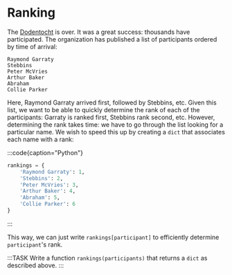 # Ranking

The [Dodentocht](https://en.wikipedia.org/wiki/Dodentocht) is over.
It was a great success: thousands have participated.
The organization has published a list of participants ordered by time of arrival:

```text
Raymond Garraty
Stebbins
Peter McVries
Arthur Baker
Abraham
Collie Parker
```

Here, Raymond Garraty arrived first, followed by Stebbins, etc.
Given this list, we want to be able to quickly determine the rank of each of the participants: Garraty is ranked first, Stebbins rank second, etc.
However, determining the rank takes time: we have to go through the list looking for a particular name.
We wish to speed this up by creating a `dict` that associates each name with a rank:

:::code{caption="Python"}

```python
rankings = {
    'Raymond Garraty': 1,
    'Stebbins': 2,
    'Peter McVries': 3,
    'Arthur Baker': 4,
    'Abraham': 5,
    'Collie Parker': 6
}
```

:::

This way, we can just write `rankings[participant]` to efficiently determine `participant`'s rank.

:::TASK
Write a function `rankings(participants)` that returns a `dict` as described above.
:::
